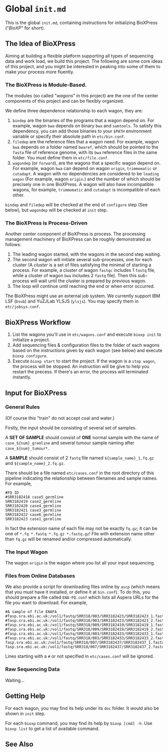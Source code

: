 # Global `init.md`

This is the global `init.md`, containing instructions for initializing BioXPress ("*BioXP*" for short).

## The Idea of BioXPress

Aiming at building a flexible platform supporting all types of sequencing data and work load, we build this project. The following are some core ideas of this project, and you might be interested in peaking into some of them to make your process more fluently.

### The BioXPress is Module-Based.

The modules (so called "*wagons*" in this project) are the one of the center components of this project and can be flexibly organized.

We define three dependence relationship to each wagon, they are:

1. `bindep` are the binaries of the programs that a wagon depend on. For example, wagon `bwa` depends on binary `bwa` and `samtools`. To satisfy this dependency, you can add those binaries to your `$PATH` environment variable or specify their absolute path in `etc/bin.conf`.
2. `filedep` are the reference files that a wagon need. For example, wagon `bwa` depends on a folder named `bwaref`, which should be pointed to the `fasta` file of reference genome, with its `bwa` reference files in the same folder. You must define them in `etc/file.conf`.
3. `wagondep` (or `forward`), are the wagons that a specific wagon depend on. For example, wagon `bwa` can depend on wagon `origin`, `trimmomatic` or `cutadapt`. A wagon with no dependencies are considered to be `leading wagon` (For example, wagon `origin`.) and the number of which should be precisely one in one BioXPress. A wagon will also have incompatible wagons, for example,  `trimmomatic` and `cutadapt` is incompatible of each other.

`bindep` and `filedep` will be checked at the end of `configure` step (See below), but `wagondep` will be checked at `init` step.

### The BioXPress is Process-Driven

Another center component of BioXPress is process. The processing management machinery of BioXPress can be roughly demonstrated as follows:

1. The leading wagon started, with the wagons in the second step waiting.
2. The second wagon will initiate several sub-processes, one for each cluster (A *cluster* is a set of files satisfying the minimal of starting a process. For example, a cluster of wagon `fastqc` includes 1 `fastq` file, while a cluster of wagon `bwa` includes 2 `fastq` file). Then this sub-process will wait until the cluster is prepared by previous wagon.
3. The loop will continue until reaching the end or when error occurred.

The BioXPress might use an external job system. We currently support IBM LSF (`bsub`) and YuZJLab YLSJS (`ylsjs`). You may specify them in `etc/jobsys.conf`.

## BioXPress Workflow

1. List the wagons you'll use in `etc/wagons.conf` and execute `bioxp init` to initialize a project.
2. Add sequencing files \& configuration files to the folder of each wagons based on the instructions given by each wagon (see below) and execute `bioxp configure`.
3. Execute `bioxp start` to start the project. If the wagon is a `stop wagon`, the process will be stopped. An instruction will be give to help you restart the precess. If there's an error, the process will terminated instantly.

## Input for BioXPress

### General Rules

(Of course this "train" do not accept coal and water.)

Firstly, the input should be consisting of several set of samples.

A **SET OF SAMPLE** should consist of **ONE** normal sample with the name of `case_${num}_gremline` and several tumour sample naming after `case_${num}_tumour*`.

A **SAMPLE** should consist of 2 `fastq` file named `${sample_name}_1.fq.gz` and `${sample_name}_2.fq.gz`.

There should be a file named `etc/cases.conf` in the root directory of this pipeline indicating the relationship between filenames and sample names. For example,

```config
#FQ ID
#SRR3182418 case5_germline
SRR3182419 case2_germline
SRR3182420 case4_germline
SRR3182421 case3_germline
SRR3182422 case6_germline
SRR3182423 case1_germline
```

In fact the extension name of each file may not be exactly `fq.gz`; it can be one of `*.fq *.fastq *.fq.gz *.fastq.gz`! File with extension name other than `fq.gz` will be renamed and/or compressed automatically.

### The Input Wagon

The wagon `origin` is the wagon where you list all your input sequencing.

### Files from Online Databases

We also provide a script for downloading files online by `ascp` (which means that you must have it installed, or define it at `bin.conf`). To do this, you should prepare a file called `ENA-FQ.conf` which lists all Aspera URLs for the file you want to download. For example,

```
#A sample of file ENAFA
#fasp.sra.ebi.ac.uk:/vol1/fastq/SRR318/003/SRR3182423/SRR3182423_1.fastq.gz
#fasp.sra.ebi.ac.uk:/vol1/fastq/SRR318/003/SRR3182423/SRR3182423_2.fastq.gz
#fasp.sra.ebi.ac.uk:/vol1/fastq/SRR318/009/SRR3182419/SRR3182419_1.fastq.gz
#fasp.sra.ebi.ac.uk:/vol1/fastq/SRR318/009/SRR3182419/SRR3182419_2.fastq.gz
#fasp.sra.ebi.ac.uk:/vol1/fastq/SRR318/003/SRR3182433/SRR3182433_1.fastq.gz
#fasp.sra.ebi.ac.uk:/vol1/fastq/SRR318/003/SRR3182433/SRR3182433_2.fastq.gz
fasp.sra.ebi.ac.uk:/vol1/fastq/SRR318/007/SRR3182437/SRR3182437_1.fastq.gz
fasp.sra.ebi.ac.uk:/vol1/fastq/SRR318/007/SRR3182437/SRR3182437_2.fastq.gz
```

Lines starting with a `#` or not specified in `etc/cases.conf` will be ignored.

### Raw Sequencing Data

Waiting...

## Getting Help

For each wagon, you may find its help under its `doc` folder. It would also be shown in `init` step.

For each `bioxp` command, you may find its help by `bioxp [cmd] -h`. Use `bioxp list` to get a list of available command.

## See Also

 